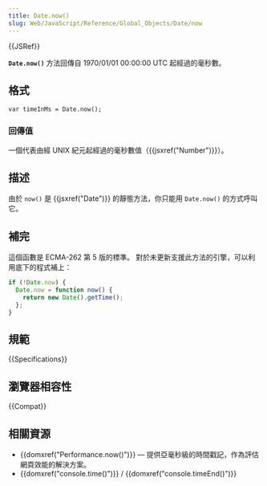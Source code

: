 ```yaml
---
title: Date.now()
slug: Web/JavaScript/Reference/Global_Objects/Date/now
---
```


{{JSRef}}

**`Date.now()`** 方法回傳自 1970/01/01 00:00:00 UTC 起經過的毫秒數。

## 格式

```plain
var timeInMs = Date.now();
```

### 回傳值

一個代表由經 UNIX 紀元起經過的毫秒數值（{{jsxref("Number")}}）。

## 描述

由於 `now()` 是 {{jsxref("Date")}} 的靜態方法，你只能用 `Date.now()` 的方式呼叫它。

## 補完

這個函數是 ECMA-262 第 5 版的標準。 對於未更新支援此方法的引擎，可以利用底下的程式補上：

```js
if (!Date.now) {
  Date.now = function now() {
    return new Date().getTime();
  };
}
```

## 規範

{{Specifications}}

## 瀏覽器相容性

{{Compat}}

## 相關資源

- {{domxref("Performance.now()")}} — 提供亞毫秒級的時間戳記，作為評估網頁效能的解決方案。
- {{domxref("console.time()")}} / {{domxref("console.timeEnd()")}}
